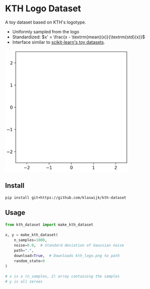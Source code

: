 # KTH Logo Dataset
A toy dataset based on KTH's logotype.
- Uniformly sampled from the logo
- Standardized: $x' = \frac{x - \textrm{mean}(x)}{\textrm{std}(x)}$
- Interface similar to [scikit-learn's toy datasets](https://scikit-learn.org/stable/datasets/toy_dataset.html).

<img id="gif" src="kth_scatter.gif" alt="Sampling from the dataset shown in an animated scatter plot" width="400"/>

## Install

```shell
pip install git+https://github.com/klaswijk/kth-dataset
```

## Usage

```python
from kth_dataset import make_kth_dataset

x, y = make_kth_dataset(
    n_samples=1000,
    noise=0.0,  # Standard deviation of Gaussian noise
    path=".",
    download=True,  # Downloads kth_logo.png to path
    random_state=0
)

# x is a (n_samples, 2) array containing the samples 
# y is all zeroes
```
